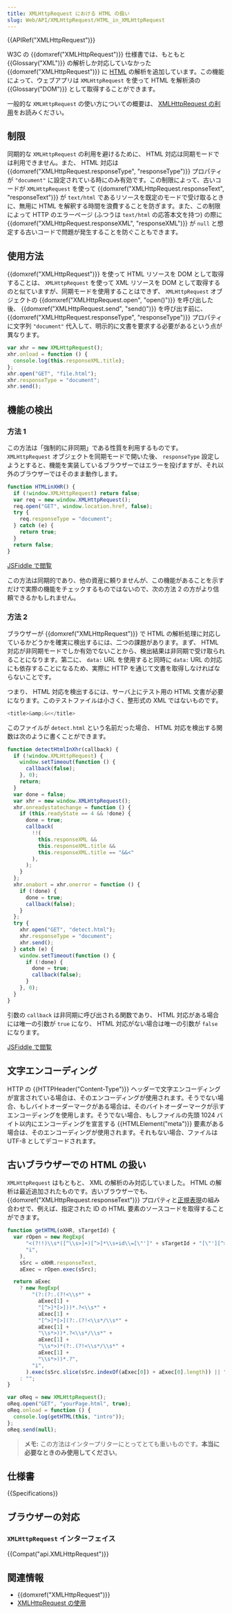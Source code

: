 ```yaml
---
title: XMLHttpRequest における HTML の扱い
slug: Web/API/XMLHttpRequest/HTML_in_XMLHttpRequest
---
```


{{APIRef("XMLHttpRequest")}}

W3C の {{domxref("XMLHttpRequest")}} 仕様書では、もともと {{Glossary("XML")}} の解析しか対応していなかった {{domxref("XMLHttpRequest")}} に [HTML](/ja/docs/Web/HTML) の解析を追加しています。この機能によって、ウェブアプリは `XMLHttpRequest` を使って HTML を解析済の {{Glossary("DOM")}} として取得することができます。

一般的な `XMLHttpRequest` の使い方についての概要は、 [XMLHttpRequest の利用](/ja/docs/Web/API/XMLHttpRequest/Using_XMLHttpRequest)をお読みください。

## 制限

同期的な `XMLHttpRequest` の利用を避けるために、 HTML 対応は同期モードでは利用できません。また、 HTML 対応は {{domxref("XMLHttpRequest.responseType", "responseType")}} プロパティが `"document"` に設定されている時にのみ有効です。この制限によって、古いコードが `XMLHttpRequest` を使って {{domxref("XMLHttpRequest.responseText", "responseText")}} が `text/html` であるリソースを既定のモードで受け取るときに、無用に HTML を解釈する時間を浪費することを防ぎます。また、この制限によって HTTP のエラーページ (ふつうは `text/html` の応答本文を持つ) の際に {{domxref("XMLHttpRequest.responseXML", "responseXML")}} が `null` と想定する古いコードで問題が発生することを防ぐこともできます。

## 使用方法

{{domxref("XMLHttpRequest")}} を使って HTML リソースを DOM として取得することは、 `XMLHttpRequest` を使って XML リソースを DOM として取得するのと似ていますが、同期モードを使用することはできず、 `XMLHttpRequest` オブジェクトの {{domxref("XMLHttpRequest.open", "open()")}} を呼び出した後、 {{domxref("XMLHttpRequest.send", "send()")}} を呼び出す前に、 {{domxref("XMLHttpRequest.responseType", "responseType")}} プロパティに文字列 `"document"` 代入して、明示的に文書を要求する必要があるという点が異なります。

```js
var xhr = new XMLHttpRequest();
xhr.onload = function () {
  console.log(this.responseXML.title);
};
xhr.open("GET", "file.html");
xhr.responseType = "document";
xhr.send();
```

## 機能の検出

### 方法 1

この方法は「強制的に非同期」である性質を利用するものです。 `XMLHttpRequest` オブジェクトを同期モードで開いた後、 `responseType` 設定しようとすると、機能を実装しているブラウザーではエラーを投げますが、それ以外のブラウザーではそのまま動作します。

```js
function HTMLinXHR() {
  if (!window.XMLHttpRequest) return false;
  var req = new window.XMLHttpRequest();
  req.open("GET", window.location.href, false);
  try {
    req.responseType = "document";
  } catch (e) {
    return true;
  }
  return false;
}
```

[JSFiddle で閲覧](https://jsfiddle.net/HTcKP/1/)

この方法は同期的であり、他の資産に頼りませんが、この機能があることを示すだけで実際の機能をチェックするものではないので、次の方法 2 の方がより信頼できるかもしれません。

### 方法 2

ブラウザーが {{domxref("XMLHttpRequest")}} で HTML の解析処理に対応しているかどうかを確実に検出するには、二つの課題があります。まず、 HTML 対応が非同期モードでしか有効でないことから、検出結果は非同期で受け取られることになります。第二に、 `data:` URL を使用すると同時に `data:` URL の対応にも依存することになるため、実際に HTTP を通じて文書を取得しなければならないことです。

つまり、 HTML 対応を検出するには、サーバ上にテスト用の HTML 文書が必要になります。このテストファイルは小さく、整形式の XML ではないものです。

```js
<title>&amp;&<</title>
```

このファイルが `detect.html` という名前だった場合、 HTML 対応を検出する関数は次のように書くことができます。

```js
function detectHtmlInXhr(callback) {
  if (!window.XMLHttpRequest) {
    window.setTimeout(function () {
      callback(false);
    }, 0);
    return;
  }
  var done = false;
  var xhr = new window.XMLHttpRequest();
  xhr.onreadystatechange = function () {
    if (this.readyState == 4 && !done) {
      done = true;
      callback(
        !!(
          this.responseXML &&
          this.responseXML.title &&
          this.responseXML.title == "&&<"
        ),
      );
    }
  };
  xhr.onabort = xhr.onerror = function () {
    if (!done) {
      done = true;
      callback(false);
    }
  };
  try {
    xhr.open("GET", "detect.html");
    xhr.responseType = "document";
    xhr.send();
  } catch (e) {
    window.setTimeout(function () {
      if (!done) {
        done = true;
        callback(false);
      }
    }, 0);
  }
}
```

引数の `callback` は非同期に呼び出される関数であり、 HTML 対応がある場合には唯一の引数が `true` になり、 HTML 対応がない場合は唯一の引数が `false` になります。

[JSFiddle で閲覧](https://jsfiddle.net/xfvXR/1/)

## 文字エンコーディング

HTTP の {{HTTPHeader("Content-Type")}} ヘッダーで文字エンコーディングが宣言されている場合は、そのエンコーディングが使用されます。そうでない場合、もしバイトオーダーマークがある場合は、そのバイトオーダーマークが示すエンコーディングを使用します。そうでない場合、もしファイルの先頭 1024 バイト以内にエンコーディングを宣言する {{HTMLElement("meta")}} 要素がある場合は、そのエンコーディングが使用されます。それもない場合、ファイルは UTF-8 としてデコードされます。

## 古いブラウザーでの HTML の扱い

`XMLHttpRequest` はもともと、 XML の解析のみ対応していました。 HTML の解析は最近追加されたものです。古いブラウザーでも、 {{domxref("XMLHttpRequest.responseText")}} プロパティと[正規表現](/ja/docs/Web/JavaScript/Guide/Regular_Expressions)の組み合わせで、例えば、指定された ID の HTML 要素のソースコードを取得することができます。

```js
function getHTML(oXHR, sTargetId) {
  var rOpen = new RegExp(
      "<(?!!)\\s*([^\\s>]+)[^>]*\\s+id\\=[\"']" + sTargetId + "[\"'][^>]*>",
      "i",
    ),
    sSrc = oXHR.responseText,
    aExec = rOpen.exec(sSrc);

  return aExec
    ? new RegExp(
        "(?:(?:.(?!<\\s*" +
          aExec[1] +
          "[^>]*[>]))*.?<\\s*" +
          aExec[1] +
          "[^>]*[>](?:.(?!<\\s*/\\s*" +
          aExec[1] +
          "\\s*>))*.?<\\s*/\\s*" +
          aExec[1] +
          "\\s*>)*(?:.(?!<\\s*/\\s*" +
          aExec[1] +
          "\\s*>))*.?",
        "i",
      ).exec(sSrc.slice(sSrc.indexOf(aExec[0]) + aExec[0].length)) || ""
    : "";
}

var oReq = new XMLHttpRequest();
oReq.open("GET", "yourPage.html", true);
oReq.onload = function () {
  console.log(getHTML(this, "intro"));
};
oReq.send(null);
```

> **メモ:** この方法はインタープリターにとってとても重いものです。**本当に必要なときのみ使用してください**。

## 仕様書

{{Specifications}}

## ブラウザーの対応

### `XMLHttpRequest` インターフェイス

{{Compat("api.XMLHttpRequest")}}

## 関連情報

- {{domxref("XMLHttpRequest")}}
- [XMLHttpRequest の使用](/ja/docs/Web/API/XMLHttpRequest/Using_XMLHttpRequest)
